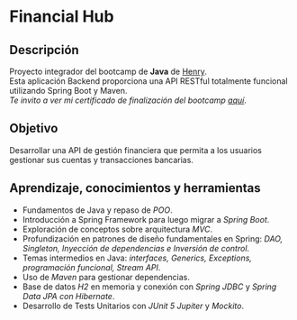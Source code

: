 # Financial Hub

## Descripción

Proyecto integrador del bootcamp de __Java__ de [Henry](https://www.soyhenry.com/). <br>
Esta aplicación Backend proporciona una API RESTful totalmente funcional utilizando Spring Boot y Maven. <br>
<em>Te invito a ver mi certificado de finalización del bootcamp [aquí](https://www.linkedin.com/posts/franco-oropel_java-javascript-python-activity-7243962021954678785-cvkj)</em>.

## Objetivo

Desarrollar una API de gestión financiera que permita a los usuarios gestionar sus cuentas y transacciones bancarias.

## Aprendizaje, conocimientos y herramientas 
- Fundamentos de Java y repaso de <em>POO</em>.
- Introducción a Spring Framework para luego migrar a <em>Spring Boot</em>.
- Exploración de conceptos sobre arquitectura <em>MVC</em>.
- Profundización en patrones de diseño fundamentales en Spring: <em>DAO, Singleton, Inyección de dependencias e Inversión de control</em>.
- Temas intermedios en Java: <em>interfaces, Generics, Exceptions, programación funcional, Stream API</em>.
- Uso de <em>Maven</em> para gestionar dependencias.
- Base de datos <em>H2</em> en memoria y conexión con <em>Spring JDBC</em> y <em>Spring Data JPA con Hibernate</em>.
- Desarrollo de Tests Unitarios con <em>JUnit 5 Jupiter</em> y <em>Mockito</em>.